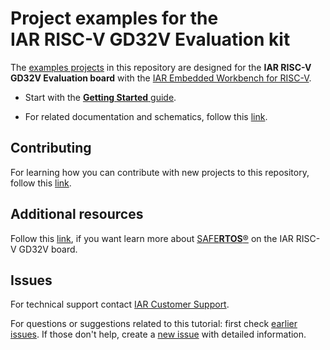 # Project examples for the<br> IAR RISC-V GD32V Evaluation kit

The [examples projects](Examples) in this repository are designed for the __IAR RISC-V GD32V Evaluation board__  with the [IAR Embedded Workbench for RISC-V][ewriscv-url].

- Start with the [__Getting Started__ guide](docs/getting-started.md).

- For related documentation and schematics, follow this [link](docs).

## Contributing
For learning how you can contribute with new projects to this repository, follow this [link](contributions).

## Additional resources
Follow this [link](docs/safertos.md), if you want learn more about [SAFE**RTOS**®](docs/safertos.md) on the IAR RISC-V GD32V board.

## Issues
For technical support contact [IAR Customer Support][url-iar-customer-support].

For questions or suggestions related to this tutorial: first check [earlier issues][url-repo-issue-old]. If those don't help, create a [new issue][url-repo-issue-new] with detailed information.


<!-- links -->
[url-iar-customer-support]: https://iar.my.site.com/mypages/s/contactsupport

[ewriscv-url]:         https://www.iar.com/mcu-architectures/risc-v
[url-repo]:            https://github.com/iarsystems/iar-risc-v-gd32v-eval
[url-repo-issue-new]:  https://github.com/iarsystems/iar-risc-v-gd32v-eval/issues/new
[url-repo-issue-old]:  https://github.com/iarsystems/iar-risc-v-gd32v-eval/issues?q=is%3Aissue
